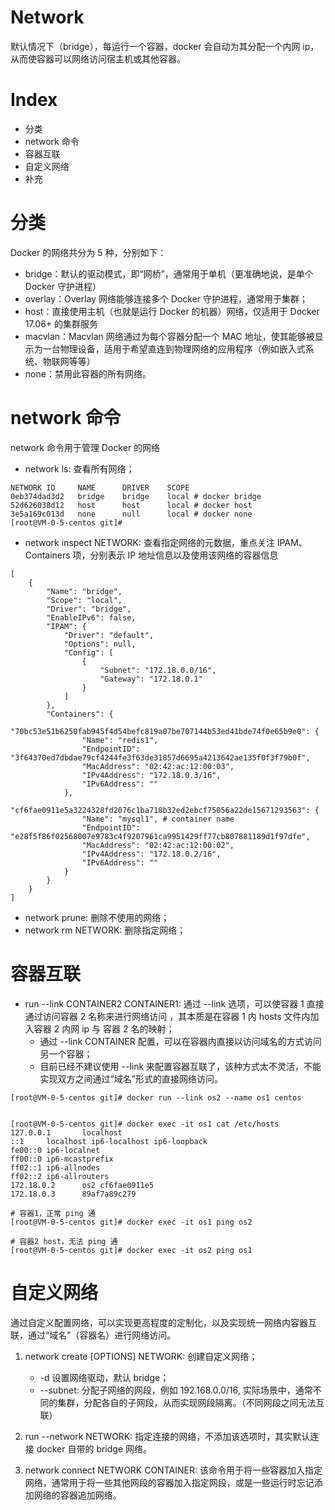 # Network

默认情况下（bridge），每运行一个容器，docker 会自动为其分配一个内网 ip，从而使容器可以网络访问宿主机或其他容器。

# Index

- 分类
- network 命令
- 容器互联
- 自定义网络
- 补充

# 分类

Docker 的网络共分为 5 种，分别如下：

- bridge：默认的驱动模式，即“网桥”，通常用于单机（更准确地说，是单个 Docker 守护进程）
- overlay：Overlay 网络能够连接多个 Docker 守护进程，通常用于集群；
- host：直接使用主机（也就是运行 Docker 的机器）网络，仅适用于 Docker 17.06+ 的集群服务
- macvlan：Macvlan 网络通过为每个容器分配一个 MAC 地址，使其能够被显示为一台物理设备，适用于希望直连到物理网络的应用程序（例如嵌入式系统、物联网等等）
- none：禁用此容器的所有网络。

# network 命令

network 命令用于管理 Docker 的网络

- network ls: 查看所有网络；

```
NETWORK ID     NAME      DRIVER    SCOPE
0eb374dad3d2   bridge    bridge    local # docker bridge
52d626038d12   host      host      local # docker host
3e5a169c013d   none      null      local # docker none
[root@VM-0-5-centos git]#
```

- network inspect NETWORK: 查看指定网络的元数据，重点关注 IPAM、Containers 项，分别表示 IP 地址信息以及使用该网络的容器信息

```
[
    {
        "Name": "bridge",
        "Scope": "local",
        "Driver": "bridge",
        "EnableIPv6": false,
        "IPAM": {
            "Driver": "default",
            "Options": null,
            "Config": [
                {
                    "Subnet": "172.18.0.0/16",
                    "Gateway": "172.18.0.1"
                }
            ]
        },
        "Containers": {
            "70bc53e51b6250fab945f4d54befc819a07be707144b53ed41bde74f0e65b9e0": {
                "Name": "redis1",
                "EndpointID": "3f64370ed7dbdae79cf4244fe3f63de31857d6695a4213642ae135f0f3f79b0f",
                "MacAddress": "02:42:ac:12:00:03",
                "IPv4Address": "172.18.0.3/16",
                "IPv6Address": ""
            },
            "cf6fae0911e5a3224328fd2076c1ba718b32ed2ebcf75056a22de15671293563": {
                "Name": "mysql1", # container name
                "EndpointID": "e28f5f86f02568007e9783c4f9207961ca9951429ff77cb807881189d1f97dfe",
                "MacAddress": "02:42:ac:12:00:02",
                "IPv4Address": "172.18.0.2/16",
                "IPv6Address": ""
            }
        }
    }
]
```

- network prune: 删除不使用的网络；
- network rm NETWORK: 删除指定网络；

# 容器互联

- run --link CONTAINER2 CONTAINER1: 通过 --link 选项，可以使容器 1 直接通过访问容器 2 名称来进行网络访问 ，其本质是在容器 1 内 hosts 文件内加入容器 2 内网 ip 与 容器 2 名的映射；
  - 通过 --link CONTAINER 配置，可以在容器内直接以访问域名的方式访问另一个容器；
  - 目前已经不建议使用 --link 来配置容器互联了，该种方式太不灵活，不能实现双方之间通过“域名”形式的直接网络访问。

```
[root@VM-0-5-centos git]# docker run --link os2 --name os1 centos


[root@VM-0-5-centos git]# docker exec -it os1 cat /etc/hosts
127.0.0.1       localhost
::1     localhost ip6-localhost ip6-loopback
fe00::0 ip6-localnet
ff00::0 ip6-mcastprefix
ff02::1 ip6-allnodes
ff02::2 ip6-allrouters
172.18.0.2      os2 cf6fae0911e5
172.18.0.3      89af7a89c279

# 容器1，正常 ping 通
[root@VM-0-5-centos git]# docker exec -it os1 ping os2

# 容器2 host，无法 ping 通
[root@VM-0-5-centos git]# docker exec -it os2 ping os1
```

# 自定义网络

通过自定义配置网络，可以实现更高程度的定制化，以及实现统一网络内容器互联，通过“域名”（容器名）进行网络访问。

1. network create [OPTIONS] NETWORK: 创建自定义网络；

   - -d 设置网络驱动，默认 bridge；
   - --subnet: 分配子网络的网段，例如 192.168.0.0/16, 实际场景中，通常不同的集群，分配各自的子网段，从而实现网段隔离。（不同网段之间无法互联）

2. run --network NETWORK: 指定连接的网络，不添加该选项时，其实默认连接 docker 自带的 bridge 网络。

3. network connect NETWORK CONTAINER: 该命令用于将一些容器加入指定网络，通常用于将一些其他网段的容器加入指定网段，或是一些运行时忘记添加网络的容器追加网络。
